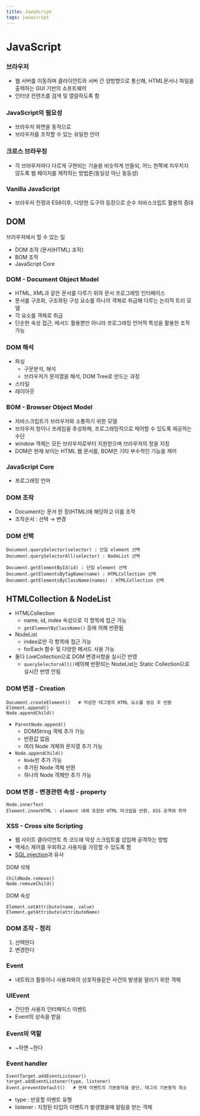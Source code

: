 ```yaml
---
title: JavaScript
tags: javascript
---
```


# JavaScript

### 브라우저

- 웹 서버를 이동하며 클라이언트와 서버 간 양방향으로 통신해, HTML문서나 파일을 출력하는 GUI 기반의 소프트웨어
- 인터넷 컨텐츠를 검색 및 열람하도록 함



### JavaScript의 필요성

- 브라우저 화면을 동적으로
- 브라우저를 조작할 수 있는 유일한 언어



### 크로스 브라우징

- 각 브라우저마다 다르게 구현되는 기술을 비슷하게 만들되, 어느 한쪽에 치우치지 않도록 웹 페이지를 제작하는 방법론(동일성 아닌 동등성)



### Vanilla JavaScript

- 브라우저 전쟁과 ES6이후, 다양한 도구의 등장으로 순수 자바스크립트 활용의 증대





## DOM

브라우저에서 할 수 있는 일

- DOM 조작 (문서(HTML) 조작)
- BOM 조작
- JavaScript Core



### DOM - Document Object Model

- HTML, XML과 같은 문서를 다루기 위하 문서 프로그래밍 인터페이스
- 문서를 구조화, 구조화된 구성 요소를 하나의 객체로 취급해 다루는 논리적 트리 모델
- 각 요소를 객체로 취급
- 단순한 속성 접근, 메서드 활용뿐만 아니라 프로그래밍 언어적 특성을 활용한 조작 가능



### DOM 해석

- 파싱
  - 구문분석, 해석
  - 브라우저가 문자열을 해석, DOM Tree로 만드는 과정
- 스타일
- 레이아웃



### BOM - Browser Object Model

- 자바스크립트가 브라우저와 소통하기 위한 모델
- 브라우저 창이나 프레임을 추상화해, 프로그래밍적으로 제어할 수 있도록 제공하는 수단
- window 객체는 모든 브라우저로부터 지원받으며 브라우저의 창을 지칭
- DOM은 현재 보이는 HTML 웹 문서를, BOM은 기타 부수적인 기능을 제어



### JavaScript Core

- 프로그래밍 언어





### DOM 조작

- Document는 문서 한 장(HTML)에 해당하고 이를 조작
- 조작순서 : 선택 → 변경



### DOM 선택

```
Document.querySelector(selector) : 단일 element 선택
Document.querySelectorAll(selector) : NodeList 선택

Document.getElementById(id) : 단일 element 선택
Document.getElementsByTagName(name) : HTMLCollection 선택
Document.getElementsByClassName(names) : HTMLCollection 선택
```



## HTMLCollection & NodeList

- HTMLCollection
  - name, id, index 속성으로 각 항목에 접근 가능
  - `getElementByClassName()` 등에 의해 반환됨
- NodeList
  - index로만 각 항목에 접근 가능
  - forEach 함수 및 다양한 메서드 사용 가능
- 둘다 LiveCollection으로 DOM 변경사항을 실시간 반영
  - `querySelectorsAll()`에의해 반환되는 NodeList는 Static Collection으로 실시간 반영 안됨



### DOM 변경 - Creation

```
Document.createElement()   # 작성한 태그명의 HTML 요소를 생성 후 반환
Element.append()
Node.appendChild()
```

- `ParentNode.append()`
  - DOMString 객체 추가 가능
  - 반환값 없음
  - 여러 Node 개체와 문자열 추가 가능
- `Node.appendChild()`
  - `Node`만 추가 가능
  - 추가된 Node 객체 반환
  - 하나의 Node 객체만 추가 가능



### DOM 변경 - 변경관련 속성 - property

```
Node.innerText
Element.innerHTML : element 내에 포함된 HTML 마크업을 반환, XSS 공격에 취약
```



### XSS - Cross site Scripting

- 웹 사이트 클라이언트 측 코드에 악성 스크립트를 삽입해 공격하는 방법
- 액세스 제어를 우회하고 사용자를 가장할 수 있도록 함
- [SQL injection](https://www.google.com/url?sa=i&url=https%3A%2F%2Fnamu.wiki%2Fw%2FSQL%2520injection&psig=AOvVaw01Ch6fNlQLag3EWqnaVVWl&ust=1635425484238000&source=images&cd=vfe&ved=0CAwQjhxqFwoTCKCjg-vQ6vMCFQAAAAAdAAAAABAD)과 유사



DOM 삭제

```
ChildNode.remove()
Node.removeChild()
```



DOM 속성

```
Element.setAttribute(name, value)
Element.getAttribute(attributeName)
```





### DOM 조작 - 정리

1. 선택한다
2. 변경한다





### Event

- 네트워크 활동이나 사용자와의 상호작용같은 사건의 발생을 알리기 위한 객체



### UIEvent

-  간단한 사용자 인터페이스 이벤트
- Event의 상속을 받음



### Event의 역할

- ~하면 ~한다



### Event handler

```
EventTarget.addEventListener()
target.addEventListener(type, listener)
Event.preventDefault()   # 현재 이벤트의 기본동작을 중단, 태그의 기본동작 취소
```

- type : 반응할 이벤트 유형
- listener : 지정된 타입의 이벤트가 발생했을때 알림을 받는 객체
